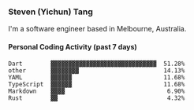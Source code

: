 ### Steven (Yichun) Tang

I'm a software engineer based in Melbourne, Australia.

#### Personal Coding Activity (past 7 days)
```
Dart        ▓▓▓▓▓▓▓▓▓▓▓▓▓▓▓▓▓▓▓▓▓▓▓▓▓▓▓▓▓▓  51.28%
other       ▓▓▓▓▓▓▓▓                        14.13%
YAML        ▓▓▓▓▓▓                          11.68%
TypeScript  ▓▓▓▓▓▓                          11.68%
Markdown    ▓▓▓▓                             6.90%
Rust        ▓▓                               4.32%
```
